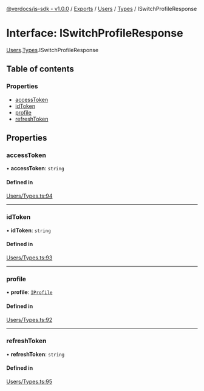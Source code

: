 [@verdocs/js-sdk - v1.0.0](../README.md) / [Exports](../modules.md) / [Users](../modules/Users.md) / [Types](../modules/Users.Types.md) / ISwitchProfileResponse

# Interface: ISwitchProfileResponse

[Users](../modules/Users.md).[Types](../modules/Users.Types.md).ISwitchProfileResponse

## Table of contents

### Properties

- [accessToken](Users.Types.ISwitchProfileResponse.md#accesstoken)
- [idToken](Users.Types.ISwitchProfileResponse.md#idtoken)
- [profile](Users.Types.ISwitchProfileResponse.md#profile)
- [refreshToken](Users.Types.ISwitchProfileResponse.md#refreshtoken)

## Properties

### accessToken

• **accessToken**: `string`

#### Defined in

[Users/Types.ts:94](https://github.com/Verdocs/js-sdk/blob/main/src/Users/Types.ts#L94)

___

### idToken

• **idToken**: `string`

#### Defined in

[Users/Types.ts:93](https://github.com/Verdocs/js-sdk/blob/main/src/Users/Types.ts#L93)

___

### profile

• **profile**: [`IProfile`](Users.Types.IProfile.md)

#### Defined in

[Users/Types.ts:92](https://github.com/Verdocs/js-sdk/blob/main/src/Users/Types.ts#L92)

___

### refreshToken

• **refreshToken**: `string`

#### Defined in

[Users/Types.ts:95](https://github.com/Verdocs/js-sdk/blob/main/src/Users/Types.ts#L95)
